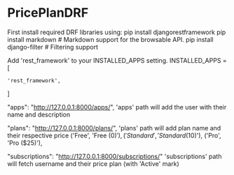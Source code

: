 # PricePlanDRF

First install required DRF libraries using:
  pip install djangorestframework
  pip install markdown       # Markdown support for the browsable API.
  pip install django-filter  # Filtering support

Add 'rest_framework' to your INSTALLED_APPS setting.
  INSTALLED_APPS = [
  
    'rest_framework',
  ]

"apps": "http://127.0.0.1:8000/apps/",
'apps' path will add the user with their name and description

"plans": "http://127.0.0.1:8000/plans/",
'plans' path will add plan name and their respective price  ('Free', 'Free ($0)'), ('Standard', 'Standard ($10)'), ('Pro', 'Pro ($25)'),

"subscriptions": "http://127.0.0.1:8000/subscriptions/"
'subscriptions' path will fetch username and their price plan (with 'Active' mark)
